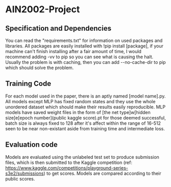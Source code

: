 # AIN2002-Project

## Specification and Dependencies
You can read the "requirements.txt" for information on used packages and libraries. All packages are easily installed with !pip install [package], if your machine can't finish installing after a fair amount of time, I would recommend adding -vv to pip so you can see what is causing the halt. Usually the problem is with caching, then you can add --no-cache-dir to pip which should solve the problem.

## Training Code
For each model used in the paper, there is an aptly named [model name].py. All models except MLP has fixed random states and they use the whole unordered dataset which should make their results easily reproducible. MLP models have saved weight files in the form of [the net type]w[hidden size]e[epoch number](public kaggle score).pt for those deemed successful, batch size is always fixed to 128 after it's affect within the range of 16-512 seen to be near non-existant aside from training time and intermediate loss.

## Evaluation code
Models are evaluated using the unlabeled test set to produce submission files, which is then submitted to the Kaggle competition (ref: https://www.kaggle.com/competitions/playground-series-s3e2/submissions) to get scores. Models are compared according to their public scores.

